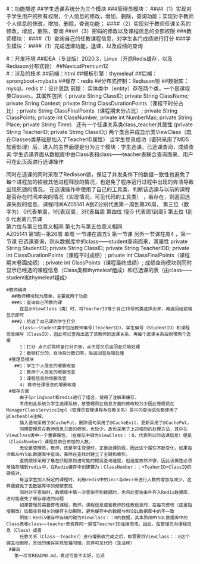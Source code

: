    #：功能描述
    ##学生选课系统分为三个模块
      ###管理员模块：
            ####（1）实现对于学生用户的所有权限，个人信息的修改，增加，删除，查询功能；实现对于教师个人信息的修改，增加，删除，查询功能；
            ####（2）实现对于教师任课关系的修改，增加，删除，查询
            ####（3）密码的修改以及课程信息的全部权限
      ###教师模块：
            ####（1）查询自己的任教课程信息，对学生各门成绩进行打分
      ###学生模块：
            ####（1）完成选课功能，退课，以及成绩的查询
            
  #：开发环境
     ##IDEA（专业版）2020.3，Linux（开启Redis缓存，以及Redisson分布式锁）
     ##NavicatPremium12            
  #：涉及的技术
    ##前端：html
    ##模板引擎：thymeleaf
    ##后端：sprongboot+mybatis
    ##缓存：redis
    ##分布式控制：Redisson锁
    ##数据库：mysql，redis
   #：设计思路
  前提：
   实体类中（entity）存在两个类，一个是课程类Classes，其属性包括（ private String ClassID;
    private String ClassName;
    private String Context;
    private String ClassDurationPoints（课程平时分占比）;
    private String ClassFinalPoints（课程期末分占比）;
    private String ClassPoints;
    private  int ClassNumber;
    private  int NumberMax;
    private String Place;
    private String Time）
    还有一个任课关系类class_teacher其属性
    (private String TeacherID;
    private String ClassID;)
    两个类合并成显示类ViewClass（既在Classes类基础是加入了TeacherID属性）
   当学生登录成功（密码采用了MD5加密处理）后，进入的主界面便是分为三个模块：学生选课，已选课查询，成绩查询
   学生选课界面从数据库中由Class表和class——teacher表联合查询而来，用户可在此页面进行选课操作

   同时在选课的同时采取了Redisson锁，保证了并发条件下的数据一致性也避免了每个进程加的锁被其他进程释放的情况，也避免了程序运行过程中出现的奔溃导致出现死锁的情况，
   在选课操作中使用了自己的工具类，判断该选课与以前的课程是否存在时间冲突的情况（实现情况，可见代码的工具类）
   ，若存在，则返回选课失败的信息，课程时间AZ05141 A到Z分别代表第一周到第26周，
   第三位（数字为） 0代表单周，1代表双周，3代表每周 
   第四位 1到5 代表周1到周5
   第五位 1到6 代表第几节课               
   第六位与第三位意义相同
   第七为与第五位意义相同  
   AZ05141   第1周--第26周 单周 一节课在周五5 第一节课  另外一节课在周4 ，第一节课
   已选课查询，则从数据库中的class——student查询而来，其属性 
   private String StudentID;
    private String ClassID;
    private String TeacherIDD;
    private int ClassDurationPoints（课程平时成绩）;
    private int ClassFinalPoints（课程期末卷面成绩）;
    private int ClassPoints（课程最终成绩）;
    成绩查询模块则同时显示已经选的课程信息（Class类和thymeleaf组成）和已选课的表（由class——student和thymeleaf组成）
    
    #教师模块 
      ##教师模块较为简单，主要就两个功能 
      ###1：查询自己所教的课
         在显示ViewClass（类）时，将TeacherID等于自己ID号的类选择出来，再返回给前端显示即可
      ###2：给选了自己课的学生打分
         class——student类中包括教师编号(TeacherID)，学生编号（StudentID）和课程信息编号（ClassID），因此可以查询出选了该教师的选课关系，再每个选课关系后附带两个连接
         1：打分 点击后跳转至打分页面，点击提交后返回至后端处理
         2：撤销打分的，自动将分数归零，后返回至后端处理
     #管理员模块
       ##1：学生个人信息的增删改查
         2：教师个人信息的增删改查
         3：课程信息的增删改查
         4: 教师任课信息的增删改查
     #缓存方面
         由于Springboot和redis进行了组合，使用了注解来缓存，
         考虑到此系统为学生选课系统，故管理员在信息方面的修改较为少因此管理员在ManagerClassServiceImpl（管理员管理课程与任教关系）层中的查询语句都使用了@Cacheable注解，
         插入语句采用了@CachePut，删除语句采用了@CacheEvit，更新采用了@CachePut，
         同理管理员在教师信息方面的修改，也较少，故也采用了上述相同的处理方法，其中在ViewClass类中一个重要属性，（在缓存中键为ViewClass：：0，代表所以的选课信息）便是（ClassNumber）课程目前已参加的人数，
         无论是管理员，教师，还是学生登录时，正是选课阶段，因此这个属性不断变化，如果每次都从MYSQL数据库中查询，虽然在查找时建立了主键和索引，
         查找顺序采用了最左匹配原则进可能的提高查询速度，但速度依然不够，因此该属性必须单独存储到redis中，在Redis缓存中创建键为：ClassNumber：：+TeaherID+ClassID的键值对，
         每当学生加入特定的课程时，利用redis中的incr与decr来进行人数的增加与减少，这样便避免了去数据库中的频繁查找
         同时对于查询时，数据库中第一次查询不到数据时，也将此查询条件存入Redis数据库，进可能避免了缓存穿透的问题
         如果管理员需要修改课程，教师，课程信息或者教师的任教信息时，在每次修改（这里指增删改）后都会将相关的缓存主动删除，避免缓存中的数据与MYSQL数据库中的不一致
         例如：Redis缓存中存储的键为ViewClass：：0的数据，其本质由MYSQL数据库中的Class表和class——teacher表依靠同一属性TeacherID连接而成，因此，在管理员对课程信息（Class）或者
         任教关系（Class——teacher）进行增删改完成之后，都需要将ViewClass：：0这个键主动删除，其他的缓存实现思路同理，具体可见代码（含注释）
     #最后
       第一次写READMD.md，表述可能不太好，见谅
         
         
           
    
    
    
    
    
    
    
    
    
    
    
    
